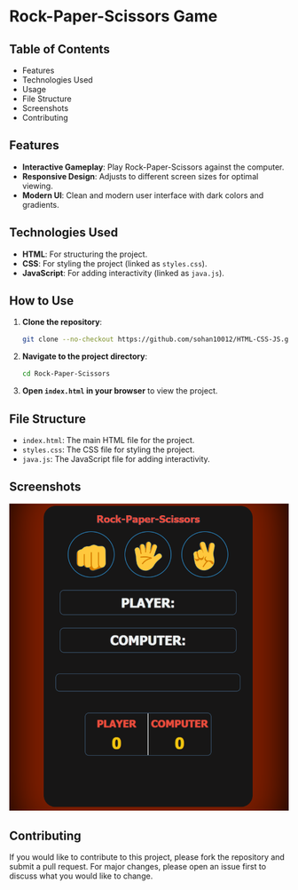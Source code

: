 # Rock-Paper-Scissors Game

## Table of Contents

- Features
- Technologies Used
- Usage
- File Structure
- Screenshots
- Contributing

## Features

- **Interactive Gameplay**: Play Rock-Paper-Scissors against the computer.
- **Responsive Design**: Adjusts to different screen sizes for optimal viewing.
- **Modern UI**: Clean and modern user interface with dark colors and gradients.

## Technologies Used

- **HTML**: For structuring the project.
- **CSS**: For styling the project (linked as `styles.css`).
- **JavaScript**: For adding interactivity (linked as `java.js`).

## How to Use

1. **Clone the repository**:
    ```bash
    git clone --no-checkout https://github.com/sohan10012/HTML-CSS-JS.git
    ```
2. **Navigate to the project directory**:
    ```bash
    cd Rock-Paper-Scissors
    ```
3. **Open `index.html` in your browser** to view the project.

## File Structure

- `index.html`: The main HTML file for the project.
- `styles.css`: The CSS file for styling the project.
- `java.js`: The JavaScript file for adding interactivity.

## Screenshots

![Game Screenshot](img.png)

## Contributing

If you would like to contribute to this project, please fork the repository and submit a pull request. For major changes, please open an issue first to discuss what you would like to change.
